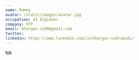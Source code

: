 ```yaml
---
name: Rammy
avatar: /static/images/avatar.jpg
occupation: AI Engineer
company: FPT
email: bhargav.v100@gmail.com
twitter: 
linkedin: https://www.linkedin.com/in/bhargav-vadlamudi/
---
```


NA